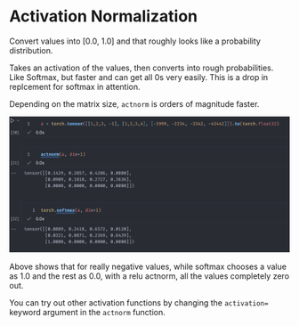 # Activation Normalization

Convert values into [0.0, 1.0] and that roughly looks like a probability distribution.

Takes an activation of the values, then converts into rough probabilities. Like Softmax, but faster and can get all 0s very easily. This is a drop in replcement for softmax in attention.

Depending on the matrix size, `actnorm` is orders of magnitude faster.

![example.png](example.png)

Above shows that for really negative values, while softmax chooses a value as 1.0 and the rest as 0.0, with a relu actnorm, all the values completely zero out.

You can try out other activation functions by changing the `activation=` keyword argument in the `actnorm` function.
